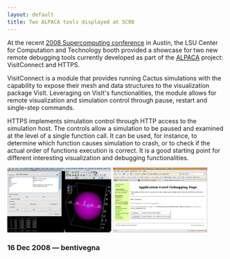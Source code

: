 ```yaml
---
layout: default
title: Two ALPACA tools displayed at SC08
---
```

At the recent [2008 Supercomputing
conference](http://sc08.supercomputing.org/) in Austin, the LSU Center
for Computation and Technology booth provided a showcase for two new
remote debugging tools currently developed as part of the
[ALPACA](http://www.cct.lsu.edu/~eschnett/Alpaca/) project: VisitConnect
and HTTPS.

VisitConnect is a module that provides running Cactus simulations with
the capability to expose their mesh and data structures to the
visualization package VisIt. Leveraging on VisIt's functionalities, the
module allows for remote visualization and simulation control through
pause, restart and single-step commands.

HTTPS implements simulation control through HTTP access to the
simulation host. The controls allow a simulation to be paused and
examined at the level of a single function call. It can be used, for
instance, to determine which function causes simulation to crash, or to
check if the actual order of functions execution is correct. It is a
good starting point for different interesting visualization and
debugging functionalities.

[<img src="visitconnect.png" height="150" />](visitconnect)
[<img src="https.png" height="150" />](https)

### 16 Dec 2008 — bentivegna
